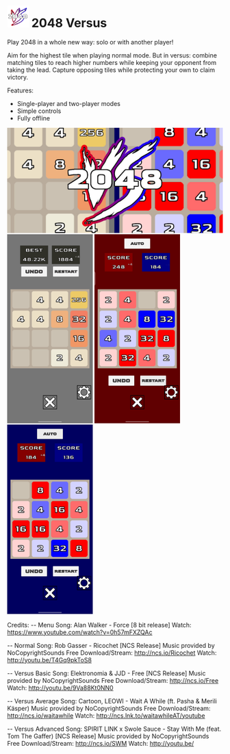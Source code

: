 <h1><img src="Docs/Screenshots/2048 versus.png" alt="Logo" width="50"/> 2048 Versus</h1>

Play 2048 in a whole new way: solo or with another player!

Aim for the highest tile when playing normal mode.
But in versus: combine matching tiles to reach higher numbers while keeping your opponent from taking the lead.
Capture opposing tiles while protecting your own to claim victory.

Features:
- Single-player and two-player modes
- Simple controls
- Fully offline

![Banner](Docs/Screenshots/FeatureGraphic.jpg)
<img src="Docs/Screenshots/Normal.jpg" alt="Logo" width="200"/>
<img src="Docs/Screenshots/vs_red.jpg" alt="Logo" width="200"/>
<img src="Docs/Screenshots/vs_blue.jpg" alt="Logo" width="200"/>

Credits:
-- Menu
Song: Alan Walker - Force [8 bit release]
Watch: https://www.youtube.com/watch?v=0h57mFXZQAc

-- Normal
Song: Rob Gasser - Ricochet [NCS Release]
Music provided by NoCopyrightSounds
Free Download/Stream: http://ncs.io/Ricochet
Watch: http://youtu.be/T4Gq9pkToS8

-- Versus Basic
Song: Elektronomia & JJD - Free [NCS Release]
Music provided by NoCopyrightSounds
Free Download/Stream: http://ncs.io/Free
Watch: http://youtu.be/9Va88Kt0NN0

-- Versus Average
Song: Cartoon, LEOWI - Wait A While (ft. Pasha & Merili Käsper)
Music provided by NoCopyrightSounds
Free Download/Stream: http://ncs.io/waitawhile
Watch: http://ncs.lnk.to/waitawhileAT/youtube

-- Versus Advanced
Song: SPIRIT LINK x Swole Sauce - Stay With Me (feat. Tom The Gaffer) [NCS Release]
Music provided by NoCopyrightSounds
Free Download/Stream: http://ncs.io/SWM
Watch: http://youtu.be/
